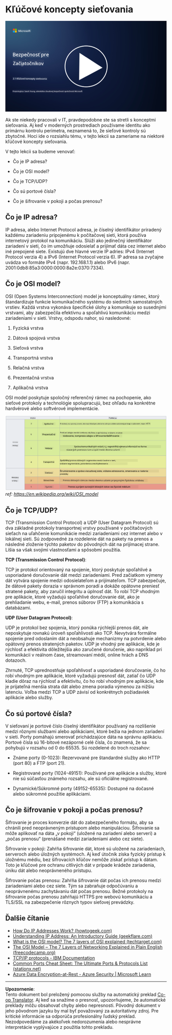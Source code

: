 <!--
CO_OP_TRANSLATOR_METADATA:
{
  "original_hash": "252724eceeb183fb9018f88c5e1a3f0c",
  "translation_date": "2025-09-04T01:49:40+00:00",
  "source_file": "3.1 Networking key concepts.md",
  "language_code": "sk"
}
-->
# Kľúčové koncepty sieťovania

[![Pozrite si video](../../translated_images/3-1_placeholder.4175b570caca311e2bfc7e19ab9e1f14144b17af49b128ea998c2a7211f49795.sk.png)](https://learn-video.azurefd.net/vod/player?id=1d8606a8-8357-4dae-8b8f-0a13c3fddd7a)

Ak ste niekedy pracovali v IT, pravdepodobne ste sa stretli s konceptmi sieťovania. Aj keď v moderných prostrediach používame identitu ako primárnu kontrolu perimetra, neznamená to, že sieťové kontroly sú zbytočné. Hoci ide o rozsiahlu tému, v tejto lekcii sa zameriame na niektoré kľúčové koncepty sieťovania.

V tejto lekcii sa budeme venovať:

 - Čo je IP adresa?
   
 - Čo je OSI model?

 

 - Čo je TCP/UDP?

   
 

 - Čo sú portové čísla?

   
  

 - Čo je šifrovanie v pokoji a počas prenosu?

## Čo je IP adresa?

IP adresa, alebo Internet Protocol adresa, je číselný identifikátor priradený každému zariadeniu pripojenému k počítačovej sieti, ktorá používa internetový protokol na komunikáciu. Slúži ako jedinečný identifikátor zariadení v sieti, čo im umožňuje odosielať a prijímať dáta cez internet alebo iné prepojené siete. Existujú dve hlavné verzie IP adries: IPv4 (Internet Protocol verzia 4) a IPv6 (Internet Protocol verzia 6). IP adresa sa zvyčajne uvádza vo formáte IPv4 (napr. 192.168.1.1) alebo IPv6 (napr. 2001:0db8:85a3:0000:0000:8a2e:0370:7334).

## Čo je OSI model?

OSI (Open Systems Interconnection) model je konceptuálny rámec, ktorý štandardizuje funkcie komunikačného systému do siedmich samostatných vrstiev. Každá vrstva vykonáva špecifické úlohy a komunikuje so susednými vrstvami, aby zabezpečila efektívnu a spoľahlivú komunikáciu medzi zariadeniami v sieti. Vrstvy, odspodu nahor, sú nasledovné:

 1. Fyzická vrstva
    
 
 2. Dátová spojová vrstva

    
    

 1. Sieťová vrstva

    
   

 1. Transportná vrstva

    

 1. Relačná vrstva

    
   

 1. Prezentačná vrstva

    
    

 1. Aplikačná vrstva

OSI model poskytuje spoločný referenčný rámec na pochopenie, ako sieťové protokoly a technológie spolupracujú, bez ohľadu na konkrétne hardvérové alebo softvérové implementácie.

![image](../../translated_images/osilayers.3489744e4715f50913c8f8cfe8deaccdcee6b0642bb18344496faed0abb58051.sk.png)
_ref: https://en.wikipedia.org/wiki/OSI_model_

## Čo je TCP/UDP?

TCP (Transmission Control Protocol) a UDP (User Datagram Protocol) sú dva základné protokoly transportnej vrstvy používané v počítačových sieťach na uľahčenie komunikácie medzi zariadeniami cez internet alebo v lokálnej sieti. Sú zodpovedné za rozdelenie dát na pakety na prenos a následné zloženie týchto paketov do pôvodných dát na prijímacej strane. Líšia sa však svojimi vlastnosťami a spôsobmi použitia.

**TCP (Transmission Control Protocol)**:

TCP je protokol orientovaný na spojenie, ktorý poskytuje spoľahlivé a usporiadané doručovanie dát medzi zariadeniami. Pred začiatkom výmeny dát vytvára spojenie medzi odosielateľom a prijímateľom. TCP zabezpečuje, že dátové pakety dorazia v správnom poradí a dokáže opätovne preniesť stratené pakety, aby zaručil integritu a úplnosť dát. To robí TCP vhodným pre aplikácie, ktoré vyžadujú spoľahlivé doručovanie dát, ako je prehliadanie webu, e-mail, prenos súborov (FTP) a komunikácia s databázami.

**UDP (User Datagram Protocol)**:

UDP je protokol bez spojenia, ktorý ponúka rýchlejší prenos dát, ale neposkytuje rovnakú úroveň spoľahlivosti ako TCP. Nevytvára formálne spojenie pred odoslaním dát a neobsahuje mechanizmy na potvrdenie alebo opätovný prenos stratených paketov. UDP je vhodný pre aplikácie, kde je rýchlosť a efektivita dôležitejšia ako zaručené doručenie, ako napríklad pri komunikácii v reálnom čase, streamovaní médií, online hrách a DNS dotazoch.

Zhrnuté, TCP uprednostňuje spoľahlivosť a usporiadané doručovanie, čo ho robí vhodným pre aplikácie, ktoré vyžadujú presnosť dát, zatiaľ čo UDP kladie dôraz na rýchlosť a efektivitu, čo ho robí vhodným pre aplikácie, kde je prijateľná menšia strata dát alebo zmena poradia výmenou za nižšiu latenciu. Voľba medzi TCP a UDP závisí od konkrétnych požiadaviek aplikácie alebo služby.

## Čo sú portové čísla?

V sieťovaní je portové číslo číselný identifikátor používaný na rozlíšenie medzi rôznymi službami alebo aplikáciami, ktoré bežia na jednom zariadení v sieti. Porty pomáhajú smerovať prichádzajúce dáta na správnu aplikáciu. Portové čísla sú 16-bitové nezáporné celé čísla, čo znamená, že sa pohybujú v rozsahu od 0 do 65535. Sú rozdelené do troch rozsahov:

- Známe porty (0-1023): Rezervované pre štandardné služby ako HTTP (port 80) a FTP (port 21).

- Registrované porty (1024-49151): Používané pre aplikácie a služby, ktoré nie sú súčasťou známeho rozsahu, ale sú oficiálne registrované.

- Dynamické/Súkromné porty (49152-65535): Dostupné na dočasné alebo súkromné použitie aplikáciami.

## Čo je šifrovanie v pokoji a počas prenosu?

Šifrovanie je proces konverzie dát do zabezpečeného formátu, aby sa chránili pred neoprávneným prístupom alebo manipuláciou. Šifrovanie sa môže aplikovať na dáta „v pokoji“ (uložené na zariadení alebo serveri) a „počas prenosu“ (prenášané medzi zariadeniami alebo cez siete).

Šifrovanie v pokoji: Zahŕňa šifrovanie dát, ktoré sú uložené na zariadeniach, serveroch alebo úložných systémoch. Aj keď útočník získa fyzický prístup k úložnému médiu, bez šifrovacích kľúčov nemôže získať prístup k dátam. Toto je kľúčové pre ochranu citlivých dát v prípade krádeže zariadenia, úniku dát alebo neoprávneného prístupu.

Šifrovanie počas prenosu: Zahŕňa šifrovanie dát počas ich prenosu medzi zariadeniami alebo cez siete. Tým sa zabraňuje odpočúvaniu a neoprávnenému zachytávaniu dát počas prenosu. Bežné protokoly na šifrovanie počas prenosu zahŕňajú HTTPS pre webovú komunikáciu a TLS/SSL na zabezpečenie rôznych typov sieťovej prevádzky.

## Ďalšie čítanie
- [How Do IP Addresses Work? (howtogeek.com)](https://www.howtogeek.com/341307/how-do-ip-addresses-work/)
- [Understanding IP Address: An Introductory Guide (geekflare.com)](https://geekflare.com/understanding-ip-address/)
- [What is the OSI model? The 7 layers of OSI explained (techtarget.com)](https://www.techtarget.com/searchnetworking/definition/OSI)
- [The OSI Model – The 7 Layers of Networking Explained in Plain English (freecodecamp.org)](https://www.freecodecamp.org/news/osi-model-networking-layers-explained-in-plain-english/)
- [TCP/IP protocols - IBM Documentation](https://www.ibm.com/docs/en/aix/7.3?topic=protocol-tcpip-protocols)
- [Common Ports Cheat Sheet: The Ultimate Ports & Protocols List (stationx.net)](https://www.stationx.net/common-ports-cheat-sheet/)
- [Azure Data Encryption-at-Rest - Azure Security | Microsoft Learn](https://learn.microsoft.com/azure/security/fundamentals/encryption-atrest?WT.mc_id=academic-96948-sayoung)

---

**Upozornenie**:  
Tento dokument bol preložený pomocou služby na automatický preklad [Co-op Translator](https://github.com/Azure/co-op-translator). Aj keď sa snažíme o presnosť, upozorňujeme, že automatické preklady môžu obsahovať chyby alebo nepresnosti. Pôvodný dokument v jeho pôvodnom jazyku by mal byť považovaný za autoritatívny zdroj. Pre kritické informácie sa odporúča profesionálny ľudský preklad. Nezodpovedáme za akékoľvek nedorozumenia alebo nesprávne interpretácie vyplývajúce z použitia tohto prekladu.